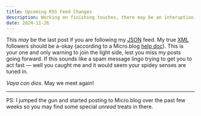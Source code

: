 ```yaml
---
title: Upcoming RSS Feed Changes
description: Working on finishing touches, there may be an interuption of service.
date: 2024-11-26
---
```


This *may* be the last post if you are following my [JSON](/feed/feed.json) feed. My true [XML](/feed/feed.xml) followers should be a-okay (according to a Micro.blog [help doc](https://help.micro.blog/t/redirects/70)). This is your one and only warning to join the light side, lest you miss my posts going forward. If this sounds like a spam message lingo trying to get you to act fast — well you caught me and it would seem your spidey senses are tuned in.

*Vaya con dios*. May we meet again!

---

PS: I jumped the gun and started posting to Micro.blog over the past few weeks so you may find some special *unread* treats in there.
